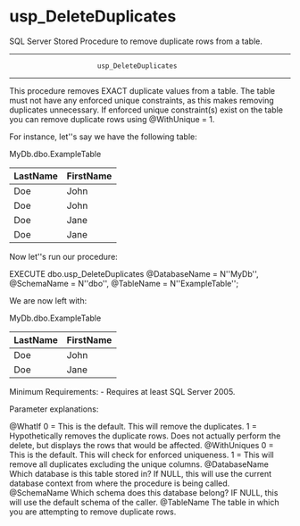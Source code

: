 # usp_DeleteDuplicates
SQL Server Stored Procedure to remove duplicate rows from a table.

------------------------------------------------------------------------
                          usp_DeleteDuplicates
------------------------------------------------------------------------

This procedure removes EXACT duplicate values from a table. The table 
must not have any enforced unique constraints, as this makes removing 
duplicates unnecessary. If enforced unique constraint(s) exist on the
table you can remove duplicate rows using @WithUnique = 1. 
		
For instance, let''s say we have the following table:

MyDb.dbo.ExampleTable

|LastName |FirstName|
|---------|---------|
|Doe      |John     |
|Doe      |John     |
|Doe      |Jane     |
|Doe      |Jane     |

Now let''s run our procedure:

EXECUTE dbo.usp_DeleteDuplicates @DatabaseName = N''MyDb'',
								 @SchemaName = N''dbo'',
								 @TableName = N''ExampleTable'';

We are now left with:

MyDb.dbo.ExampleTable

|LastName |FirstName|
|---------|---------|
|Doe      |John     |
|Doe      |Jane     |

Minimum Requirements:
	- Requires at least SQL Server 2005. 

Parameter explanations:

@WhatIf         0 = This is the default. This will remove the duplicates.
                1 = Hypothetically removes the duplicate rows. Does not
                    actually perform the delete, but displays the rows
					that would be affected.
@WithUniques    0 = This is the default. This will check for enforced uniqueness.
                1 = This will remove all duplicates excluding the unique columns.
@DatabaseName	Which database is this table stored in? 
					If NULL, this will use the current database context 
					from where the procedure is being called.
@SchemaName		Which schema does this database belong?
					IF NULL, this will use the default schema of the caller.
@TableName		The table in which you are attempting to remove duplicate 
                rows.
